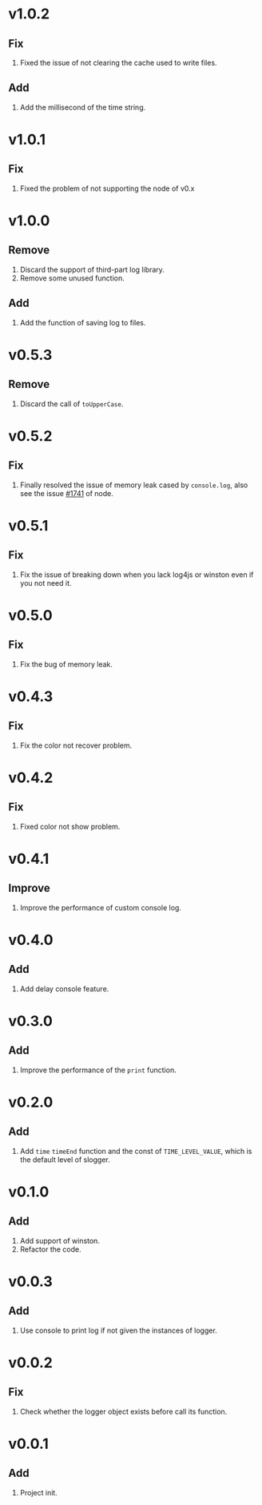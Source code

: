 # v1.0.2
## Fix
1. Fixed the issue of not clearing the cache used to write files.
## Add
1. Add the millisecond of the time string.

# v1.0.1
## Fix
1. Fixed the problem of not supporting the node of v0.x

# v1.0.0
## Remove
1. Discard the support of third-part log library.
2. Remove some unused function.
## Add
1. Add the function of saving log to files.


# v0.5.3
## Remove
1. Discard the call of `toUpperCase`.

# v0.5.2
## Fix
1. Finally resolved the issue of memory leak cased by `console.log`, also see the issue [#1741](https://github.com/nodejs/node/issues/1741) of node.
    
# v0.5.1
## Fix
1. Fix the issue of breaking down when you lack log4js or winston even if you not need it.

# v0.5.0
## Fix
1. Fix the bug of memory leak.

# v0.4.3
## Fix
1. Fix the color not recover problem.

# v0.4.2
## Fix
1. Fixed color not show problem.

# v0.4.1
## Improve
1. Improve the performance of custom console log.

# v0.4.0
## Add
1. Add delay console feature.

# v0.3.0
## Add
1. Improve the performance of the `print` function.

# v0.2.0 
## Add
1. Add `time` `timeEnd` function and the const of `TIME_LEVEL_VALUE`, which is the default level of slogger.

# v0.1.0
## Add
1. Add support of winston.
2. Refactor the code.

# v0.0.3 
## Add
1. Use console to print log if not given the instances of logger.

# v0.0.2
## Fix
1. Check whether the logger object exists before call its function.

# v0.0.1 
## Add
1. Project init.